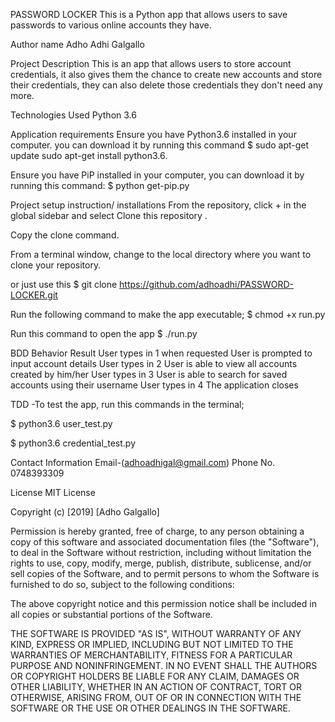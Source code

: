 PASSWORD LOCKER
This is a Python app that allows users to save passwords to various online accounts they have.

Author name
Adho Adhi Galgallo

Project Description
This is an app that allows users to store account credentials, it also gives them the chance to create new accounts and store their credentials, they can also delete those credentials they don't need any more.

Technologies Used
Python 3.6

Application requirements
Ensure you have Python3.6 installed in your computer. you can download it by running this command
$ sudo apt-get update sudo apt-get install python3.6.

Ensure you have PiP installed in your computer, you can download it by running this command:
$ python get-pip.py

Project setup instruction/ installations
From the repository, click + in the global sidebar and select Clone this repository .

Copy the clone command.

From a terminal window, change to the local directory where you want to clone your repository.

or just use this
 $ git clone https://github.com/adhoadhi/PASSWORD-LOCKER.git

Run the following command to make the app executable;
$ chmod +x run.py

Run this command to open the app
$ ./run.py

BDD
Behavior	Result
User types in 1 when requested	User is prompted to input account details
User types in 2	User is able to view all accounts created by him/her
User types in 3	User is able to search for saved accounts using their username
User types in 4	The application closes

TDD
-To test the app, run this commands in the terminal;

$ python3.6 user_test.py

$ python3.6 credential_test.py


Contact Information
Email-(adhoadhigal@gmail.com)
Phone No. 0748393309

License
MIT License

Copyright (c) [2019] [Adho Galgallo]

Permission is hereby granted, free of charge, to any person obtaining a copy of this software and associated documentation files (the "Software"), to deal in the Software without restriction, including without limitation the rights to use, copy, modify, merge, publish, distribute, sublicense, and/or sell copies of the Software, and to permit persons to whom the Software is furnished to do so, subject to the following conditions:

The above copyright notice and this permission notice shall be included in all copies or substantial portions of the Software.

THE SOFTWARE IS PROVIDED "AS IS", WITHOUT WARRANTY OF ANY KIND, EXPRESS OR IMPLIED, INCLUDING BUT NOT LIMITED TO THE WARRANTIES OF MERCHANTABILITY, FITNESS FOR A PARTICULAR PURPOSE AND NONINFRINGEMENT. IN NO EVENT SHALL THE AUTHORS OR COPYRIGHT HOLDERS BE LIABLE FOR ANY CLAIM, DAMAGES OR OTHER LIABILITY, WHETHER IN AN ACTION OF CONTRACT, TORT OR OTHERWISE, ARISING FROM, OUT OF OR IN CONNECTION WITH THE SOFTWARE OR THE USE OR OTHER DEALINGS IN THE SOFTWARE.